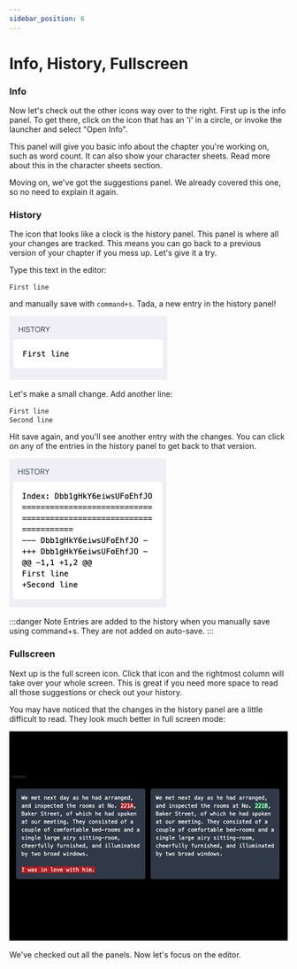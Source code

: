 ```yaml
---
sidebar_position: 6
---
```


# Info, History, Fullscreen

### Info

Now let's check out the other icons way over to the right. First up is the info panel. To get there, click on the icon that has an 'i' in a circle, or invoke the launcher and select "Open Info".

This panel will give you basic info about the chapter you're working on, such as word count. It can also show your character sheets. Read more about this in the character sheets section.

Moving on, we've got the suggestions panel. We already covered this one, so no need to explain it again.

### History

The icon that looks like a clock is the history panel. This panel is where all your changes are tracked. This means you can go back to a previous version of your chapter if you mess up. Let's give it a try.

Type this text in the editor:

```
First line
```

and manually save with `command+s`. Tada, a new entry in the history panel!

![screenshot of the first line in history](/img/ss/first-line.png)

Let's make a small change. Add another line:

```
First line
Second line
```

Hit save again, and you'll see another entry with the changes. You can click on any of the entries in the history panel to get back to that version.

![screenshot of the second line in history](/img/ss/second-line.png)

:::danger Note
Entries are added to the history when you manually save using command+s. They are not added on auto-save.
:::

### Fullscreen

Next up is the full screen icon. Click that icon and the rightmost column will take over your whole screen. This is great if you need more space to read all those suggestions or check out your history.

You may have noticed that the changes in the history panel are a little difficult to read. They look much better in full screen mode:

![screenshot of history in full screen](/img/ss/diff.png)

We've checked out all the panels. Now let's focus on the editor.